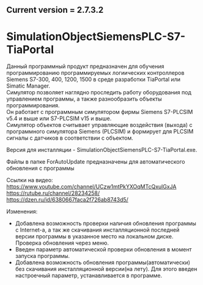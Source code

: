 Current version = 2.7.3.2
------------------------------------------
# SimulationObjectSiemensPLC-S7-TiaPortal
Данный программный продукт предназначен для обучения программированию программируемых логиических контроллеров Siemens S7-300, 400, 1200, 1500 в среде разработки TiaPortal или Simatic Manager.  
Симулятор позволяет наглядно проследить работу оборудования под управлением программы, а также разнообразить объекты программирования.  
Он работает с программным симулятором фирмы Siemens S7-PLCSIM v5.4 и выше или S7-PLCSIM v15 и выше.  
Симулятор объектов считывает управляющие воздействия (выхода) с программного симулятора Siemens (PLCSIM) и формирует для PLCSIM сигналы с датчиков в соответствии с     объектом.

Версия для инсталляции - SimulationObjectSiemensPLC-S7-TiaPortal.exe.

Файлы в папке ForAutoUpdate предназначены для автоматического обновления с программы

Ссылки на видео:  
https://www.youtube.com/channel/UCzw1mtPkYXOqMTcQxulGxJA  
https://rutube.ru/channel/28234258/  
https://dzen.ru/id/6380667faca2f726ab8743d5/  

Изменения: 
- Добавлена возможность проверки наличия обновления программы с Internet-а, а так же скачивания инсталляционной последней версии программы в указанное место на локальном диске. Проверка обновления через меню.  
- Введен параметр автоматической проверки обновления в момент запуска программы.  
- Добавлена возможность обновления программы(автоматически) без скачивания инсталляционной версии(на лету). Для этого введен настроечный параметр, устанавливается в программе.
